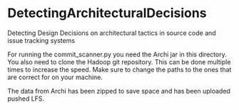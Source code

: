 # DetectingArchitecturalDecisions
Detecting Design Decisions on architectural tactics in source code and issue tracking systems

For running the commit_scanner.py you need the Archi jar in this directory.
You also need to clone the Hadoop git repository. This can be done multiple times to increase the speed. 
Make sure to change the paths to the ones that are correct for on your machine.

The data from Archi has been zipped to save space and has been uploaded pushed LFS.
